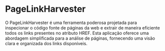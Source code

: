 # PageLinkHarvester
O PageLinkHarvester é uma ferramenta poderosa projetada para inspecionar o código fonte de páginas da web e extrair de maneira eficiente todos os links presentes no atributo HREF. Esta aplicação oferece uma abordagem simplificada para a análise de páginas, fornecendo uma visão clara e organizada dos links disponíveis.
